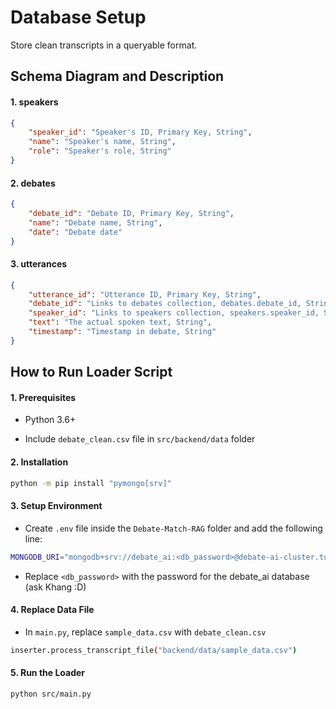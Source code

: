 # **Database Setup**

Store clean transcripts in a queryable format.

## **Schema Diagram and Description**

#### **1. speakers**

```json
{
    "speaker_id": "Speaker's ID, Primary Key, String",
    "name": "Speaker's name, String",
    "role": "Speaker's role, String"
}
```

#### **2. debates**

```json
{
    "debate_id": "Debate ID, Primary Key, String",
    "name": "Debate name, String",
    "date": "Debate date"
}
```

#### **3. utterances**

```json
{
    "utterance_id": "Utterance ID, Primary Key, String",
    "debate_id": "Links to debates collection, debates.debate_id, String",
    "speaker_id": "Links to speakers collection, speakers.speaker_id, String",
    "text": "The actual spoken text, String",
    "timestamp": "Timestamp in debate, String"
}
```

## **How to Run Loader Script**

#### **1. Prerequisites**

- Python 3.6+

- Include `debate_clean.csv` file in `src/backend/data` folder

#### **2. Installation**

```bash
python -m pip install "pymongo[srv]"
```

#### **3. Setup Environment**

- Create `.env` file inside the `Debate-Match-RAG` folder and add the following line:

```bash
MONGODB_URI="mongodb+srv://debate_ai:<db_password>@debate-ai-cluster.tu4frag.mongodb.net/?retryWrites=true&w=majority&appName=debate-ai-cluster"
```
- Replace `<db_password>` with the password for the debate_ai database (ask Khang :D)

#### **4. Replace Data File**

- In `main.py`, replace `sample_data.csv` with `debate_clean.csv`

```bash
inserter.process_transcript_file("backend/data/sample_data.csv")
```

#### **5. Run the Loader**

```bash
python src/main.py
```